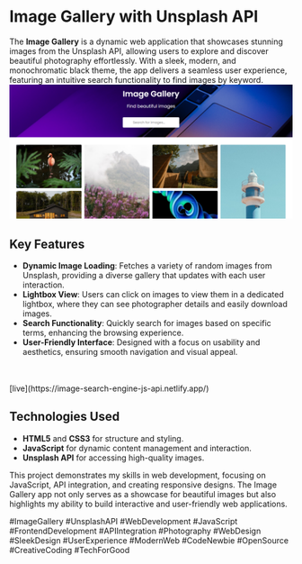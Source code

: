 # Image Gallery with Unsplash API

The **Image Gallery** is a dynamic web application that showcases stunning images from the Unsplash API, allowing users to explore and discover beautiful photography effortlessly. With a sleek, modern, and monochromatic black theme, the app delivers a seamless user experience, featuring an intuitive search functionality to find images by keyword.
<br>
<img src="./images/image search.png" alt="">


## Key Features
- **Dynamic Image Loading**: Fetches a variety of random images from Unsplash, providing a diverse gallery that updates with each user interaction.
- **Lightbox View**: Users can click on images to view them in a dedicated lightbox, where they can see photographer details and easily download images.
- **Search Functionality**: Quickly search for images based on specific terms, enhancing the browsing experience.
- **User-Friendly Interface**: Designed with a focus on usability and aesthetics, ensuring smooth navigation and visual appeal.
<br>
<br>
 [live](https://image-search-engine-js-api.netlify.app/)
 <br>

## Technologies Used
- **HTML5** and **CSS3** for structure and styling.
- **JavaScript** for dynamic content management and interaction.
- **Unsplash API** for accessing high-quality images.
  

This project demonstrates my skills in web development, focusing on JavaScript, API integration, and creating responsive designs. The Image Gallery app not only serves as a showcase for beautiful images but also highlights my ability to build interactive and user-friendly web applications.

#ImageGallery #UnsplashAPI #WebDevelopment #JavaScript #FrontendDevelopment #APIIntegration #Photography #WebDesign #SleekDesign #UserExperience #ModernWeb #CodeNewbie #OpenSource #CreativeCoding #TechForGood
